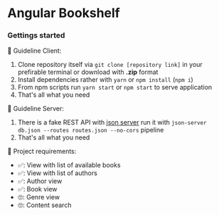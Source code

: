 # Angular Bookshelf
### Gettings started

🚀 Guideline Client:

  1. Clone repository itself via ```git clone [repository link]``` in your prefirable terminal or download with **.zip** format
  2. Install dependencies rather with ```yarn``` or ```npm install``` (```npm i```)
  3. From npm scripts run ```yarn start``` or ```npm start``` to serve application
  4. That's all what you need

🚀 Guideline Server:
  
  1. There is a fake REST API with [json server](https://github.com/typicode/json-server) run it with ```json-server db.json --routes routes.json --no-cors``` pipeline
  2. That's all what you need
  
🚀 Project requirements:
  
  * ✅: View with list of available books
  * ✅: View with list of authors
  * ✅: Author view
  * ✅: Book view
  * 🙄: Genre view
  * 🙄: Content search
  
